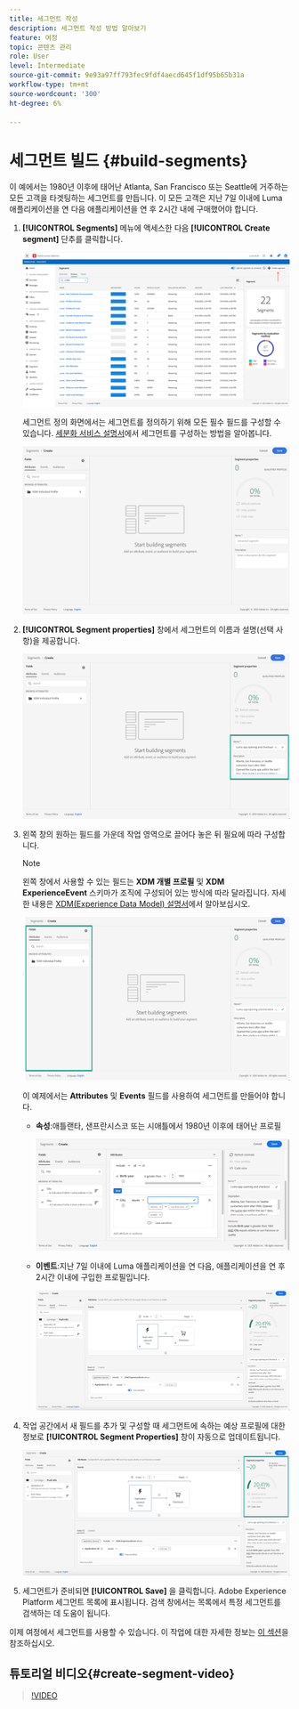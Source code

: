 ```yaml
---
title: 세그먼트 작성
description: 세그먼트 작성 방법 알아보기
feature: 여정
topic: 콘텐츠 관리
role: User
level: Intermediate
source-git-commit: 9e93a97ff793fec9fdf4aecd645f1df95b65b31a
workflow-type: tm+mt
source-wordcount: '300'
ht-degree: 6%

---
```


# 세그먼트 빌드 {#build-segments}

이 예에서는 1980년 이후에 태어난 Atlanta, San Francisco 또는 Seattle에 거주하는 모든 고객을 타겟팅하는 세그먼트를 만듭니다. 이 모든 고객은 지난 7일 이내에 Luma 애플리케이션을 연 다음 애플리케이션을 연 후 2시간 내에 구매했어야 합니다.

1. **[!UICONTROL Segments]** 메뉴에 액세스한 다음 **[!UICONTROL Create segment]** 단추를 클릭합니다.

   ![](../assets/create-segment.png)

   세그먼트 정의 화면에서는 세그먼트를 정의하기 위해 모든 필수 필드를 구성할 수 있습니다. [세분화 서비스 설명서](https://experienceleague.adobe.com/docs/experience-platform/segmentation/ui/overview.html)에서 세그먼트를 구성하는 방법을 알아봅니다.

   ![](../assets/segment-builder.png)

1. **[!UICONTROL Segment properties]** 창에서 세그먼트의 이름과 설명(선택 사항)을 제공합니다.

   ![](../assets/segment-properties.png)

1. 왼쪽 창의 원하는 필드를 가운데 작업 영역으로 끌어다 놓은 뒤 필요에 따라 구성합니다.

   >[!NOTE]
   >
   >왼쪽 창에서 사용할 수 있는 필드는 **XDM 개별 프로필** 및 **XDM ExperienceEvent** 스키마가 조직에 구성되어 있는 방식에 따라 달라집니다.  자세한 내용은 [XDM(Experience Data Model) 설명서](https://experienceleague.adobe.com/docs/experience-platform/xdm/home.html?lang=ko)에서 알아보십시오.

   ![](../assets/drag-fields.png)

   이 예제에서는 **Attributes** 및 **Events** 필드를 사용하여 세그먼트를 만들어야 합니다.

   * **속성**:애틀랜타, 샌프란시스코 또는 시애틀에서 1980년 이후에 태어난 프로필

      ![](../assets/add-attributes.png)

   * **이벤트**:지난 7일 이내에 Luma 애플리케이션을 연 다음, 애플리케이션을 연 후 2시간 이내에 구입한 프로필입니다.

      ![](../assets/add-events.png)

1. 작업 공간에서 새 필드를 추가 및 구성할 때 세그먼트에 속하는 예상 프로필에 대한 정보로 **[!UICONTROL Segment Properties]** 창이 자동으로 업데이트됩니다.

   ![](../assets/segment-estimate.png)

1. 세그먼트가 준비되면 **[!UICONTROL Save]** 을 클릭합니다. Adobe Experience Platform 세그먼트 목록에 표시됩니다. 검색 창에서는 목록에서 특정 세그먼트를 검색하는 데 도움이 됩니다.

이제 여정에서 세그먼트를 사용할 수 있습니다. 이 작업에 대한 자세한 정보는 [이 섹션](../segment/about-segments.md)을 참조하십시오.

## 튜토리얼 비디오{#create-segment-video}

>[!VIDEO](https://video.tv.adobe.com/v/334281?quality=12)
